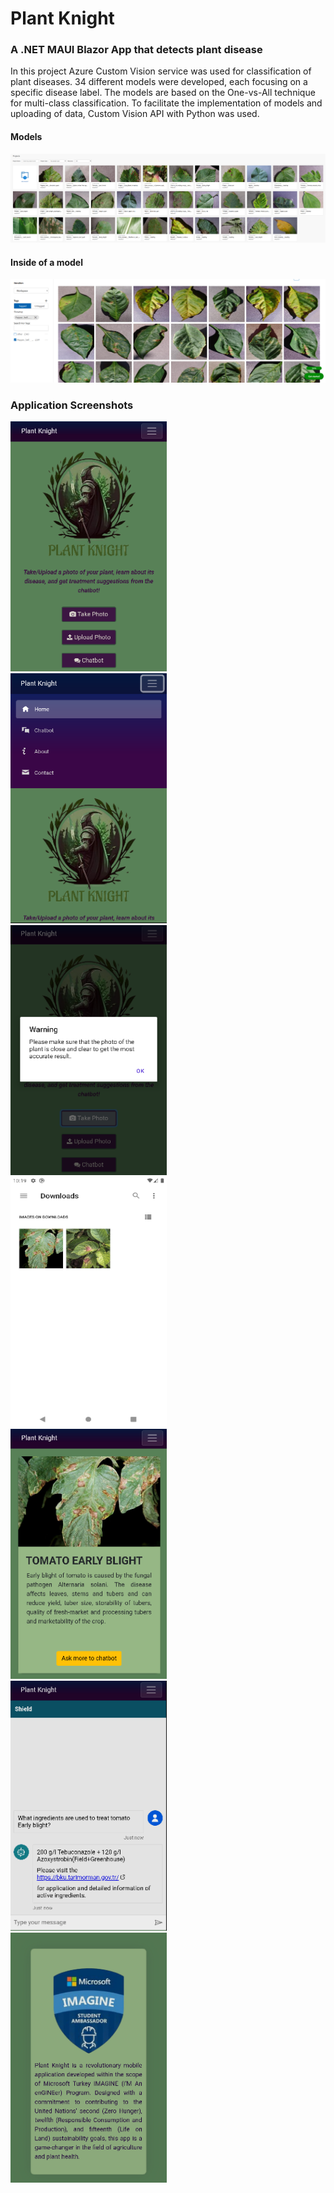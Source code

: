 # Plant Knight

### A .NET MAUI Blazor App that detects plant disease

In this project Azure Custom Vision service was used for classification of plant diseases. 34 different models were developed, each focusing on a specific disease label. The models are based on the One-vs-All technique for multi-class classification. To facilitate the implementation of models and uploading of data, Custom Vision API with Python was used.

#### Models
![Models](https://github.com/beyzaozgur/PlantKnight/blob/master/screenshots/1.png)

#### Inside of a model
![Inside of a model](https://github.com/beyzaozgur/PlantKnight/blob/master/screenshots/2.png)

### Application Screenshots
<div>
  <img height="400px" width="250px" src="https://github.com/beyzaozgur/PlantKnight/blob/master/screenshots/app1.png" alt="app screenshot">&nbsp;
  <img height="400px" width="250px" src="https://github.com/beyzaozgur/PlantKnight/blob/master/screenshots/app2.png" alt="app screenshot">&nbsp;
  <img height="400px" width="250px" src="https://github.com/beyzaozgur/PlantKnight/blob/master/screenshots/app3.png" alt="app screenshot">&nbsp;
  <img height="400px" width="250px" src="https://github.com/beyzaozgur/PlantKnight/blob/master/screenshots/app4.png" alt="app screenshot">&nbsp;
  <img height="400px" width="250px" src="https://github.com/beyzaozgur/PlantKnight/blob/master/screenshots/app5.png" alt="app screenshot">&nbsp;
  <img height="400px" width="250px" src="https://github.com/beyzaozgur/PlantKnight/blob/master/screenshots/app6.png" alt="app screenshot">&nbsp;
  <img height="400px" width="250px" src="https://github.com/beyzaozgur/PlantKnight/blob/master/screenshots/app7.png" alt="app screenshot">
</div>

